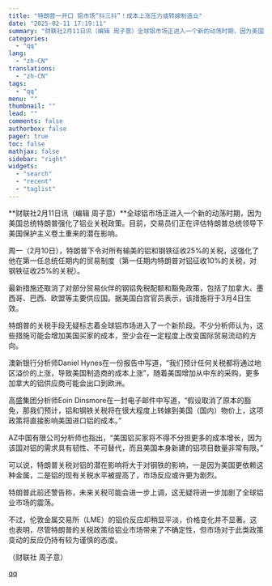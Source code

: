 ```yaml
---
title: "特朗普一开口 铝市场“抖三抖”！成本上涨压力或转嫁制造业"
date: "2025-02-11 17:19:11"
summary: "财联社2月11日讯（编辑 周子意）全球铝市场正进入一个新的动荡时期，因为美国总统特朗普强化了铝业关税..."
categories:
  - "qq"
lang:
  - "zh-CN"
translations:
  - "zh-CN"
tags:
  - "qq"
menu: ""
thumbnail: ""
lead: ""
comments: false
authorbox: false
pager: true
toc: false
mathjax: false
sidebar: "right"
widgets:
  - "search"
  - "recent"
  - "taglist"
---
```


**财联社2月11日讯（编辑 周子意）**全球铝市场正进入一个新的动荡时期，因为美国总统特朗普强化了铝业关税政策。目前，交易员们正在评估特朗普总统领导下美国保护主义卷土重来的潜在影响。

周一（2月10日），特朗普下令对所有输美的铝和钢铁征收25%的关税，这强化了他在第一任总统任期内的贸易制度（第一任期内特朗普对铝征收10%的关税，对钢铁征收25%的关税）。

最新措施还取消了对部分贸易伙伴的钢铝免税配额和豁免政策，包括了加拿大、墨西哥、巴西、欧盟等主要供应国。据美国白宫官员表示，该措施将于3月4日生效。

特朗普的关税手段无疑标志着全球铝市场进入了一个新阶段。不少分析师认为，这些措施可能会增加美国买家的成本，至少会在一定程度上改变国际贸易流动的方向。

澳新银行分析师Daniel Hynes在一份报告中写道，“我们预计任何关税都将通过地区溢价的上涨，导致美国制造商的成本上涨”，随着美国增加从中东的采购，更多加拿大的铝供应商可能会出口到欧洲。

高盛集团分析师Eoin Dinsmore在一封电子邮件中写道，“假设取消了原本的豁免，那我们预计，铝和钢铁关税将在很大程度上转嫁到美国（国内）物价上，这项政策将直接影响美国进口铝的成本。”

AZ中国有限公司分析师也指出，“美国铝买家将不得不分担更多的成本增长，因为该国对铝的需求具有韧性、不可替代，而且美国本身新建的铝项目数量非常有限。”

可以说，特朗普关税对铝的潜在影响将大于对钢铁的影响，一是因为美国更依赖这种金属，二是铝的现有关税水平被提高了，市场反应或许更为剧烈。

特朗普此前还警告称，未来关税可能会进一步上调，这无疑将进一步加剧了全球铝业市场的震荡。

不过，伦敦金属交易所（LME）的铝价反应却稍显平淡，价格变化并不显著。这也表明，尽管特朗普的关税政策给铝业市场带来了不确定性，但市场对于此类政策变动的反应仍持有较为谨慎的态度。

（财联社 周子意）

[qq](https://new.qq.com/rain/a/20250211A06M5U00)
